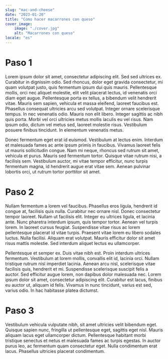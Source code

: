 ```yaml
---
slug: "mac-and-cheese"
date: "2023-01-20"
title: "Como hacer macarrones con queso"
cover_image:
    image: "./cover.jpg"
    alt: "Macarrones con queso"
locale: "es"
---
```


# Paso 1

Lorem ipsum dolor sit amet, consectetur adipiscing elit. Sed sed ultrices ex. Curabitur in dignissim odio. Sed rhoncus, dolor eget gravida consectetur, mi quam volutpat justo, quis fermentum ipsum dui quis mauris. Pellentesque mollis, orci nec aliquet molestie, elit velit placerat lectus, id venenatis orci diam eget augue. Pellentesque porta ex tellus, a bibendum velit hendrerit vitae. Mauris sem sapien, vehicula et massa eleifend, laoreet faucibus est. Phasellus consequat ultricies arcu sed volutpat. Integer ornare scelerisque tempus. In nec venenatis odio. Mauris non elit libero. Integer sagittis ac nibh quis porta. Morbi vel orci ultricies metus mollis iaculis eu vel risus. Nam ipsum odio, dictum vel metus sed, laoreet molestie risus. Vestibulum posuere finibus tincidunt. In elementum venenatis metus.

Donec fermentum eget erat id euismod. Vestibulum at lectus enim. Interdum et malesuada fames ac ante ipsum primis in faucibus. Vivamus laoreet felis ut mauris sollicitudin congue. Nam mi neque, rhoncus sed rutrum sit amet, vehicula et purus. Mauris sed fermentum tortor. Quisque vitae rutrum nisi, a facilisis sem. Vestibulum auctor, mi vitae tempor efficitur, nunc turpis fermentum magna, id hendrerit augue erat vitae sem. Aenean pulvinar lobortis orci, ut rutrum tortor porttitor sit amet.

# Paso 2

Nullam fermentum a lorem vel faucibus. Phasellus eros ligula, hendrerit id congue at, facilisis quis nulla. Curabitur nec ornare nisl. Donec consectetur tempor laoreet. Nullam ut facilisis elit. Integer eu ultrices ligula, et lacinia ante. Nunc pharetra interdum ipsum, quis tempor tortor. Aenean vel turpis lorem. In laoreet cursus feugiat. Suspendisse vitae risus ac lorem pellentesque placerat id vitae turpis. Praesent vitae lorem eu libero sodales luctus. Nulla facilisi. Aliquam erat volutpat. Mauris efficitur dolor sit amet risus mattis molestie. Sed interdum aliquet lectus eu ullamcorper.

Pellentesque et semper ex. Duis vitae nibh est. Proin interdum ultrices fermentum. Vestibulum at lorem mollis, convallis elit id, lacinia orci. Nullam tristique rutrum nisl imperdiet lacinia. Aenean arcu nisl, scelerisque vitae facilisis quis, hendrerit et mi. Suspendisse scelerisque suscipit felis a auctor. Sed efficitur augue lorem, non dapibus dolor malesuada nec. Lorem ipsum dolor sit amet, consectetur adipiscing elit. Curabitur est lacus, finibus eu auctor ut, aliquam id felis. Vivamus in nunc tincidunt, varius est sed, varius odio. In hac habitasse platea dictumst.

# Paso 3

Vestibulum vehicula vulputate nibh, sit amet ultricies velit bibendum eget. Quisque sapien nunc, fringilla ut pellentesque eget, sagittis eget nisl. Mauris aliquam lacus eget ullamcorper dictum. Pellentesque habitant morbi tristique senectus et netus et malesuada fames ac turpis egestas. In auctor purus leo, ac fermentum quam consectetur eget. Nulla condimentum erat lacus. Phasellus ultricies placerat condimentum.
